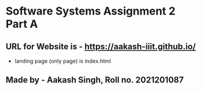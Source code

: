 # Software Systems Assignment 2 Part A

## URL for Website is - https://aakash-iiit.github.io/

- landing page (only page) is index.html

## Made by - Aakash Singh, Roll no. 2021201087